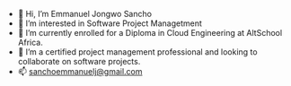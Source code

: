 - 👋 Hi, I’m Emmanuel Jongwo Sancho
- 👀 I’m interested in Software Project Managetment
- 🌱 I’m currently enrolled for a Diploma in Cloud Engineering at AltSchool Africa.
- 💞️ I’m a certified project management professional and looking to collaborate on software projects.
- 📫 sanchoemmanuelj@gmail.com

<!---
SanchoEmmanuelj/SanchoEmmanuelj is a ✨ special ✨ repository because its `README.md` (this file) appears on your GitHub profile.
You can click the Preview link to take a look at your changes.
--->
